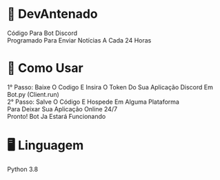# 🤖 DevAntenado
Código Para Bot Discord<br>Programado Para Enviar Notícias A Cada 24 Horas
# 📖 Como Usar
1° Passo: Baixe O Codigo E Insira O Token Do Sua Aplicação Discord Em Bot.py (Client.run)<br>
2° Passo: Salve O Código E Hospede Em Alguma Plataforma<br>Para Deixar Sua Aplicação Online 24/7
<br>Pronto! Bot Ja Estará Funcionando 
# 🖥️ Linguagem 
Python 3.8 
